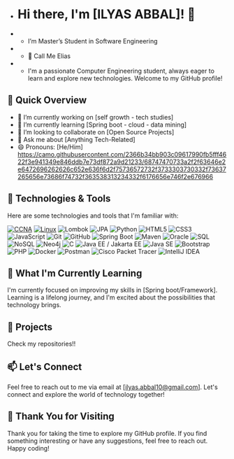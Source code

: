 
- # Hi there, I'm [ILYAS ABBAL]! 👋
- - I’m Master’s Student in Software Engineering
- - 👀 Call Me Elias
- - I'm a passionate Computer Engineering student, always eager to learn and explore new technologies. Welcome to my GitHub profile!

## 🚀 Quick Overview

- 🔭 I’m currently working on [self growth - tech studies]
- 🌱 I’m currently learning [Spring boot - cloud - data mining]
- 👯 I’m looking to collaborate on [Open Source Projects]
- 💬 Ask me about [Anything Tech-Related]
- 😄 Pronouns: [He/Him]
https://camo.githubusercontent.com/2366b34bb903c09617990fb5fff4622f3e941349e846ddb7e73df872a9d21233/68747470733a2f2f63646e2e6472696262626c652e636f6d2f75736572732f3733303730332f73637265656e73686f74732f363538313234332f6176656e746f2e676966
## 🔧 Technologies & Tools

Here are some technologies and tools that I'm familiar with:

[![CCNA](https://img.shields.io/badge/CCNA-0078D4?style=flat&logo=cisco&logoColor=white)](https://www.cisco.com/c/en/us/training-events/training-certifications/certifications/associate/ccna.html)
[![Linux](https://img.shields.io/badge/Linux-FCC624?style=flat&logo=linux&logoColor=black)](https://www.linux.org/)
![Lombok](https://img.shields.io/badge/Lombok-000000?style=flat&logo=lombok&logoColor=white)
![JPA](https://img.shields.io/badge/JPA-000000?style=flat&logo=jpa&logoColor=white)
![Python](https://img.shields.io/badge/Python-3776AB?style=flat&logo=python&logoColor=white)
![HTML5](https://img.shields.io/badge/HTML5-E34F26?style=flat&logo=html5&logoColor=white)
![CSS3](https://img.shields.io/badge/CSS3-1572B6?style=flat&logo=css3&logoColor=white)
![JavaScript](https://img.shields.io/badge/JavaScript-F7DF1E?style=flat&logo=javascript&logoColor=black)
![Git](https://img.shields.io/badge/Git-F05032?style=flat&logo=git&logoColor=white)
![GitHub](https://img.shields.io/badge/GitHub-181717?style=flat&logo=github&logoColor=white)
![Spring Boot](https://img.shields.io/badge/Spring%20Boot-6DB33F?style=flat&logo=spring&logoColor=white)
![Maven](https://img.shields.io/badge/Maven-C71A36?style=flat&logo=apache-maven&logoColor=white)
![Oracle](https://img.shields.io/badge/Oracle-F80000?style=flat&logo=oracle&logoColor=white)
![SQL](https://img.shields.io/badge/SQL-4479A1?style=flat&logo=sql&logoColor=white)
![NoSQL](https://img.shields.io/badge/NoSQL-4DB33D?style=flat&logo=firebase&logoColor=white)
![Neo4j](https://img.shields.io/badge/Neo4j-008CC1?style=flat&logo=neo4j&logoColor=white)
![C](https://img.shields.io/badge/C-A8B9CC?style=flat&logo=c&logoColor=white)
![Java EE / Jakarta EE](https://img.shields.io/badge/Java%20EE%20Jakarta%20EE-0098DA?style=flat&logo=javaee&logoColor=white)
![Java SE](https://img.shields.io/badge/Java%20SE-007396?style=flat&logo=java&logoColor=white)
![Bootstrap](https://img.shields.io/badge/Bootstrap-7952B3?style=flat&logo=bootstrap&logoColor=white)
![PHP](https://img.shields.io/badge/PHP-777BB4?style=flat&logo=php&logoColor=white)
![Docker](https://img.shields.io/badge/Docker-2496ED?style=flat&logo=docker&logoColor=white)
![Postman](https://img.shields.io/badge/Postman-FF6C37?style=flat&logo=postman&logoColor=white)
![Cisco Packet Tracer](https://img.shields.io/badge/Cisco%20Packet%20Tracer-1BA0D7?style=flat&logo=cisco&logoColor=white)
![IntelliJ IDEA](https://img.shields.io/badge/IntelliJ%20IDEA-000000?style=flat&logo=intellij-idea&logoColor=white)


## 🌱 What I'm Currently Learning

I'm currently focused on improving my skills in [Spring boot/Framework]. Learning is a lifelong journey, and I'm excited about the possibilities that technology brings.

## 🚀 Projects

Check my repositories!!


## 📫 Let's Connect

Feel free to reach out to me via email at [ilyas.abbal10@gmail.com]. Let's connect and explore the world of technology together!

## 🎉 Thank You for Visiting

Thank you for taking the time to explore my GitHub profile. If you find something interesting or have any suggestions, feel free to reach out. Happy coding!

    






